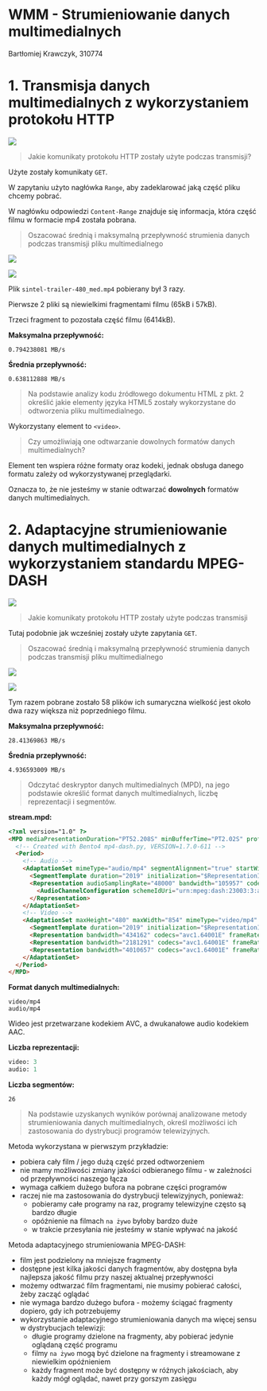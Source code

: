 # WMM - Strumieniowanie danych multimedialnych

Bartłomiej Krawczyk, 310774

# 1. Transmisja danych multimedialnych z wykorzystaniem protokołu HTTP

![](./images/progresive.png)

> Jakie komunikaty protokołu HTTP zostały użyte podczas transmisji?

Użyte zostały komunikaty `GET`.

W zapytaniu użyto nagłówka `Range`, aby zadeklarować jaką część pliku chcemy pobrać.

W nagłówku odpowiedzi `Content-Range` znajduje się informacja, która część filmu w formacie mp4 została pobrana.

<div style="page-break-after: always;"></div>

> Oszacować średnią i maksymalną przepływność strumienia danych podczas transmisji pliku multimedialnego

![](./images/Figure_1_1.png)

![](./images/progresive_table.png)

Plik `sintel-trailer-480_med.mp4` pobierany był 3 razy. 

Pierwsze 2 pliki są niewielkimi fragmentami filmu (65kB i 57kB).

Trzeci fragment to pozostała część filmu (6414kB).

**Maksymalna przepływność:**
```
0.794238081 MB/s
```

**Średnia przepływność:**
```
0.638112888 MB/s
```

> Na podstawie analizy kodu źródłowego dokumentu HTML z pkt. 2 określić jakie elementy języka HTML5 zostały wykorzystane do odtworzenia pliku multimedialnego. 

Wykorzystany element to `<video>`.

> Czy umożliwiają one odtwarzanie dowolnych formatów danych multimedialnych?

Element ten wspiera różne formaty oraz kodeki, jednak obsługa danego formatu zależy od wykorzystywanej przeglądarki.

Oznacza to, że nie jesteśmy w stanie odtwarzać **dowolnych** formatów danych multimedialnych.

# 2. Adaptacyjne strumieniowanie danych multimedialnych z wykorzystaniem standardu MPEG-DASH

![](./images/dash.png)

> Jakie komunikaty protokołu HTTP zostały użyte podczas transmisji

Tutaj podobnie jak wcześniej zostały użyte zapytania `GET`.

<div style="page-break-after: always;"></div>

> Oszacować średnią i maksymalną przepływność strumienia danych podczas transmisji pliku multimedialnego

![](./images/Figure_1.png)

![](./images/dash_table.png)

Tym razem pobrane zostało 58 plików ich sumaryczna wielkość jest około dwa razy większa niż poprzedniego filmu.

**Maksymalna przepływność:**
```
28.41369863 MB/s
```

**Średnia przepływność:**
```
4.936593009 MB/s
```

> Odczytać deskryptor danych multimedialnych (MPD), na jego podstawie określić format danych multimedialnych, liczbę reprezentacji i segmentów.

**stream.mpd:**
```html
<?xml version="1.0" ?>
<MPD mediaPresentationDuration="PT52.208S" minBufferTime="PT2.02S" profiles="urn:mpeg:dash:profile:isoff-live:2011" type="static" xmlns="urn:mpeg:dash:schema:mpd:2011">
  <!-- Created with Bento4 mp4-dash.py, VERSION=1.7.0-611 -->
  <Period>
    <!-- Audio -->
    <AdaptationSet mimeType="audio/mp4" segmentAlignment="true" startWithSAP="1">
      <SegmentTemplate duration="2019" initialization="$RepresentationID$/init.mp4" media="$RepresentationID$/seg-$Number$.m4s" startNumber="1" timescale="1000"/>
      <Representation audioSamplingRate="48000" bandwidth="105957" codecs="mp4a.40.2" id="audio/und">
        <AudioChannelConfiguration schemeIdUri="urn:mpeg:dash:23003:3:audio_channel_configuration:2011" value="2"/>
      </Representation>
    </AdaptationSet>
    <!-- Video -->
    <AdaptationSet maxHeight="480" maxWidth="854" mimeType="video/mp4" minHeight="480" minWidth="854" segmentAlignment="true" startWithSAP="1">
      <SegmentTemplate duration="2019" initialization="$RepresentationID$/init.mp4" media="$RepresentationID$/seg-$Number$.m4s" startNumber="1" timescale="1000"/>
      <Representation bandwidth="434162" codecs="avc1.64001E" frameRate="24" height="480" id="video/1" scanType="progressive" width="854"/>
      <Representation bandwidth="2181291" codecs="avc1.64001E" frameRate="24" height="480" id="video/2" scanType="progressive" width="854"/>
      <Representation bandwidth="4010657" codecs="avc1.64001E" frameRate="24" height="480" id="video/3" scanType="progressive" width="854"/>
    </AdaptationSet>
  </Period>
</MPD>

```

**Format danych multimedialnych:**
```
video/mp4
audio/mp4
```

Wideo jest przetwarzane kodekiem AVC, a dwukanałowe audio kodekiem AAC.

**Liczba reprezentacji:**
```py
video: 3
audio: 1
```

**Liczba segmentów:**
```
26
```

> Na podstawie uzyskanych wyników porównaj analizowane metody strumieniowania danych multimedialnych, określ możliwości ich zastosowania do dystrybucji programów telewizyjnych.

Metoda wykorzystana w pierwszym przykładzie:
- pobiera cały film / jego dużą część przed odtworzeniem
- nie mamy możliwości zmiany jakości odbieranego filmu - w zależności od przepływności naszego łącza
- wymaga całkiem dużego bufora na pobrane części programów
- raczej nie ma zastosowania do dystrybucji telewizyjnych, ponieważ:
  - pobieramy całe programy na raz, programy telewizyjne często są bardzo długie
  - opóźnienie na filmach `na żywo` byłoby bardzo duże
  - w trakcie przesyłania nie jesteśmy w stanie wpływać na jakość

Metoda adaptacyjnego strumieniowania MPEG-DASH:
- film jest podzielony na mniejsze fragmenty
- dostępne jest kilka jakości danych fragmentów, aby dostępna była najlepsza jakość filmu przy naszej aktualnej przepływności
- możemy odtwarzać film fragmentami, nie musimy pobierać całości, żeby zacząć oglądać
- nie wymaga bardzo dużego bufora - możemy ściągać fragmenty dopiero, gdy ich potrzebujemy
- wykorzystanie adaptacyjnego strumieniowania danych ma więcej sensu w dystrybucjach telewizji:
  - długie programy dzielone na fragmenty, aby pobierać jedynie oglądaną część programu
  - filmy `na żywo` mogą być dzielone na fragmenty i streamowane z niewielkim opóźnieniem
  - każdy fragment może być dostępny w różnych jakościach, aby każdy mógł oglądać, nawet przy gorszym zasięgu
